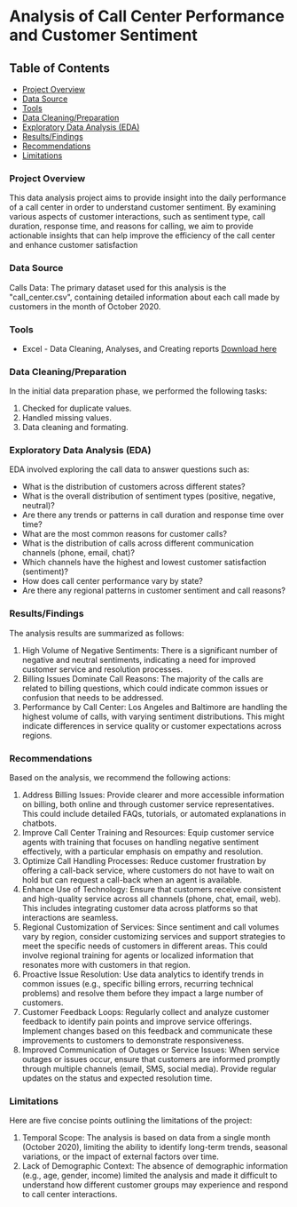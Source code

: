 # Analysis of Call Center Performance and Customer Sentiment

## Table of Contents
- [Project Overview](#project-overview)
- [Data Source](#data-source)
- [Tools](#tools)
- [Data Cleaning/Preparation](#data-cleaningpreparation)
- [Exploratory Data Analysis (EDA)](#exploratory-data-analysis-eda)
- [Results/Findings](#resultsfindings)
- [Recommendations](#recommendations)
- [Limitations](#limitations)

### Project Overview
This data analysis project aims to provide insight into the daily performance of a call center in order to understand customer sentiment. By examining various aspects of customer interactions, such as sentiment type, call duration, response time, and reasons for calling, we aim to provide actionable insights that can help improve the efficiency of the call center and enhance customer satisfaction

### Data Source
Calls Data: The primary dataset used for this analysis is the "call_center.csv", containing detailed information about each call made by customers in the month of October 2020.

### Tools
 - Excel - Data Cleaning, Analyses, and Creating reports [Download here](https://microsoft.com)

### Data Cleaning/Preparation

In the initial data preparation phase, we performed the following tasks:
1. Checked for duplicate values.
2. Handled missing values.
3. Data cleaning and formating.

### Exploratory Data Analysis (EDA)
EDA involved exploring the call data to answer questions such as:
- What is the distribution of customers across different states?
- What is the overall distribution of sentiment types (positive, negative, neutral)?
- Are there any trends or patterns in call duration and response time over time?
- What are the most common reasons for customer calls?
- What is the distribution of calls across different communication channels (phone, email, chat)?
- Which channels have the highest and lowest customer satisfaction (sentiment)?
- How does call center performance vary by state?
- Are there any regional patterns in customer sentiment and call reasons?

### Results/Findings
The analysis results are summarized as follows:
  1. High Volume of Negative Sentiments: There is a significant number of negative and neutral sentiments, indicating a need for improved customer service and resolution processes.
2. Billing Issues Dominate Call Reasons: The majority of the calls are related to billing questions, which could indicate common issues or confusion that needs to be addressed.
3. Performance by Call Center: Los Angeles and Baltimore are handling the highest volume of calls, with varying sentiment distributions. This might indicate differences in service quality or customer expectations across regions.

### Recommendations
Based on the analysis, we recommend the following actions:
1. Address Billing Issues: Provide clearer and more accessible information on billing, both online and through customer service representatives. This could include detailed FAQs, tutorials, or automated explanations in chatbots.
2. Improve Call Center Training and Resources: Equip customer service agents with training that focuses on handling negative sentiment effectively, with a particular emphasis on empathy and resolution.
3. Optimize Call Handling Processes: Reduce customer frustration by offering a call-back service, where customers do not have to wait on hold but can request a call-back when an agent is available.
4. Enhance Use of Technology: Ensure that customers receive consistent and high-quality service across all channels (phone, chat, email, web). This includes integrating customer data across platforms so that interactions are seamless.
5. Regional Customization of Services: Since sentiment and call volumes vary by region, consider customizing services and support strategies to meet the specific needs of customers in different areas. This could involve regional training for agents or localized information that resonates more with customers in that region.
6. Proactive Issue Resolution: Use data analytics to identify trends in common issues (e.g., specific billing errors, recurring technical problems) and resolve them before they impact a large number of customers.
7. Customer Feedback Loops: Regularly collect and analyze customer feedback to identify pain points and improve service offerings. Implement changes based on this feedback and communicate these improvements to customers to demonstrate responsiveness.
8. Improved Communication of Outages or Service Issues: When service outages or issues occur, ensure that customers are informed promptly through multiple channels (email, SMS, social media). Provide regular updates on the status and expected resolution time.

### Limitations
Here are five concise points outlining the limitations of the project:
1. Temporal Scope: The analysis is based on data from a single month (October 2020), limiting the ability to identify long-term trends, seasonal variations, or the impact of external factors over time.
2. Lack of Demographic Context: The absence of demographic information (e.g., age, gender, income) limited the analysis and made it difficult to understand how different customer groups may experience and respond to call center interactions.


